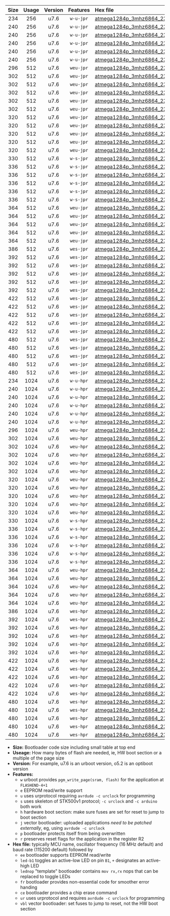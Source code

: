 |Size|Usage|Version|Features|Hex file|
|:-:|:-:|:-:|:-:|:--|
|234|256|u7.6|`w-u-jpr`|[atmega1284p_3mhz6864_230400bps_ur_vbl.hex](https://raw.githubusercontent.com/stefanrueger/urboot/main//atmega1284p_3mhz6864_230400bps_ur_vbl.hex)|
|240|256|u7.6|`w-u-jpr`|[atmega1284p_3mhz6864_230400bps_led+b5_ur_vbl.hex](https://raw.githubusercontent.com/stefanrueger/urboot/main//atmega1284p_3mhz6864_230400bps_led+b5_ur_vbl.hex)|
|240|256|u7.6|`w-u-jpr`|[atmega1284p_3mhz6864_230400bps_led+b7_ur_vbl.hex](https://raw.githubusercontent.com/stefanrueger/urboot/main//atmega1284p_3mhz6864_230400bps_led+b7_ur_vbl.hex)|
|240|256|u7.6|`w-u-jpr`|[atmega1284p_3mhz6864_230400bps_led+c7_ur_vbl.hex](https://raw.githubusercontent.com/stefanrueger/urboot/main//atmega1284p_3mhz6864_230400bps_led+c7_ur_vbl.hex)|
|240|256|u7.6|`w-u-jpr`|[atmega1284p_3mhz6864_230400bps_led+d7_ur_vbl.hex](https://raw.githubusercontent.com/stefanrueger/urboot/main//atmega1284p_3mhz6864_230400bps_led+d7_ur_vbl.hex)|
|240|256|u7.6|`w-u-jpr`|[atmega1284p_3mhz6864_230400bps_lednop_ur_vbl.hex](https://raw.githubusercontent.com/stefanrueger/urboot/main//atmega1284p_3mhz6864_230400bps_lednop_ur_vbl.hex)|
|296|512|u7.6|`weu-jpr`|[atmega1284p_3mhz6864_230400bps_ee_ur_vbl.hex](https://raw.githubusercontent.com/stefanrueger/urboot/main//atmega1284p_3mhz6864_230400bps_ee_ur_vbl.hex)|
|302|512|u7.6|`weu-jpr`|[atmega1284p_3mhz6864_230400bps_ee_led+b5_ur_vbl.hex](https://raw.githubusercontent.com/stefanrueger/urboot/main//atmega1284p_3mhz6864_230400bps_ee_led+b5_ur_vbl.hex)|
|302|512|u7.6|`weu-jpr`|[atmega1284p_3mhz6864_230400bps_ee_led+b7_ur_vbl.hex](https://raw.githubusercontent.com/stefanrueger/urboot/main//atmega1284p_3mhz6864_230400bps_ee_led+b7_ur_vbl.hex)|
|302|512|u7.6|`weu-jpr`|[atmega1284p_3mhz6864_230400bps_ee_led+c7_ur_vbl.hex](https://raw.githubusercontent.com/stefanrueger/urboot/main//atmega1284p_3mhz6864_230400bps_ee_led+c7_ur_vbl.hex)|
|302|512|u7.6|`weu-jpr`|[atmega1284p_3mhz6864_230400bps_ee_led+d7_ur_vbl.hex](https://raw.githubusercontent.com/stefanrueger/urboot/main//atmega1284p_3mhz6864_230400bps_ee_led+d7_ur_vbl.hex)|
|302|512|u7.6|`weu-jpr`|[atmega1284p_3mhz6864_230400bps_ee_lednop_ur_vbl.hex](https://raw.githubusercontent.com/stefanrueger/urboot/main//atmega1284p_3mhz6864_230400bps_ee_lednop_ur_vbl.hex)|
|320|512|u7.6|`weu-jpr`|[atmega1284p_3mhz6864_230400bps_ee_led+b5_fr_ur_vbl.hex](https://raw.githubusercontent.com/stefanrueger/urboot/main//atmega1284p_3mhz6864_230400bps_ee_led+b5_fr_ur_vbl.hex)|
|320|512|u7.6|`weu-jpr`|[atmega1284p_3mhz6864_230400bps_ee_led+b7_fr_ur_vbl.hex](https://raw.githubusercontent.com/stefanrueger/urboot/main//atmega1284p_3mhz6864_230400bps_ee_led+b7_fr_ur_vbl.hex)|
|320|512|u7.6|`weu-jpr`|[atmega1284p_3mhz6864_230400bps_ee_led+c7_fr_ur_vbl.hex](https://raw.githubusercontent.com/stefanrueger/urboot/main//atmega1284p_3mhz6864_230400bps_ee_led+c7_fr_ur_vbl.hex)|
|320|512|u7.6|`weu-jpr`|[atmega1284p_3mhz6864_230400bps_ee_led+d7_fr_ur_vbl.hex](https://raw.githubusercontent.com/stefanrueger/urboot/main//atmega1284p_3mhz6864_230400bps_ee_led+d7_fr_ur_vbl.hex)|
|320|512|u7.6|`weu-jpr`|[atmega1284p_3mhz6864_230400bps_ee_lednop_fr_ur_vbl.hex](https://raw.githubusercontent.com/stefanrueger/urboot/main//atmega1284p_3mhz6864_230400bps_ee_lednop_fr_ur_vbl.hex)|
|330|512|u7.6|`w-s-jpr`|[atmega1284p_3mhz6864_230400bps_vbl.hex](https://raw.githubusercontent.com/stefanrueger/urboot/main//atmega1284p_3mhz6864_230400bps_vbl.hex)|
|336|512|u7.6|`w-s-jpr`|[atmega1284p_3mhz6864_230400bps_led+b5_vbl.hex](https://raw.githubusercontent.com/stefanrueger/urboot/main//atmega1284p_3mhz6864_230400bps_led+b5_vbl.hex)|
|336|512|u7.6|`w-s-jpr`|[atmega1284p_3mhz6864_230400bps_led+b7_vbl.hex](https://raw.githubusercontent.com/stefanrueger/urboot/main//atmega1284p_3mhz6864_230400bps_led+b7_vbl.hex)|
|336|512|u7.6|`w-s-jpr`|[atmega1284p_3mhz6864_230400bps_led+c7_vbl.hex](https://raw.githubusercontent.com/stefanrueger/urboot/main//atmega1284p_3mhz6864_230400bps_led+c7_vbl.hex)|
|336|512|u7.6|`w-s-jpr`|[atmega1284p_3mhz6864_230400bps_led+d7_vbl.hex](https://raw.githubusercontent.com/stefanrueger/urboot/main//atmega1284p_3mhz6864_230400bps_led+d7_vbl.hex)|
|336|512|u7.6|`w-s-jpr`|[atmega1284p_3mhz6864_230400bps_lednop_vbl.hex](https://raw.githubusercontent.com/stefanrueger/urboot/main//atmega1284p_3mhz6864_230400bps_lednop_vbl.hex)|
|364|512|u7.6|`weu-jpr`|[atmega1284p_3mhz6864_230400bps_ee_led+b5_fr_ce_ur_vbl.hex](https://raw.githubusercontent.com/stefanrueger/urboot/main//atmega1284p_3mhz6864_230400bps_ee_led+b5_fr_ce_ur_vbl.hex)|
|364|512|u7.6|`weu-jpr`|[atmega1284p_3mhz6864_230400bps_ee_led+b7_fr_ce_ur_vbl.hex](https://raw.githubusercontent.com/stefanrueger/urboot/main//atmega1284p_3mhz6864_230400bps_ee_led+b7_fr_ce_ur_vbl.hex)|
|364|512|u7.6|`weu-jpr`|[atmega1284p_3mhz6864_230400bps_ee_led+c7_fr_ce_ur_vbl.hex](https://raw.githubusercontent.com/stefanrueger/urboot/main//atmega1284p_3mhz6864_230400bps_ee_led+c7_fr_ce_ur_vbl.hex)|
|364|512|u7.6|`weu-jpr`|[atmega1284p_3mhz6864_230400bps_ee_led+d7_fr_ce_ur_vbl.hex](https://raw.githubusercontent.com/stefanrueger/urboot/main//atmega1284p_3mhz6864_230400bps_ee_led+d7_fr_ce_ur_vbl.hex)|
|364|512|u7.6|`weu-jpr`|[atmega1284p_3mhz6864_230400bps_ee_lednop_fr_ce_ur_vbl.hex](https://raw.githubusercontent.com/stefanrueger/urboot/main//atmega1284p_3mhz6864_230400bps_ee_lednop_fr_ce_ur_vbl.hex)|
|386|512|u7.6|`wes-jpr`|[atmega1284p_3mhz6864_230400bps_ee_vbl.hex](https://raw.githubusercontent.com/stefanrueger/urboot/main//atmega1284p_3mhz6864_230400bps_ee_vbl.hex)|
|392|512|u7.6|`wes-jpr`|[atmega1284p_3mhz6864_230400bps_ee_led+b5_vbl.hex](https://raw.githubusercontent.com/stefanrueger/urboot/main//atmega1284p_3mhz6864_230400bps_ee_led+b5_vbl.hex)|
|392|512|u7.6|`wes-jpr`|[atmega1284p_3mhz6864_230400bps_ee_led+b7_vbl.hex](https://raw.githubusercontent.com/stefanrueger/urboot/main//atmega1284p_3mhz6864_230400bps_ee_led+b7_vbl.hex)|
|392|512|u7.6|`wes-jpr`|[atmega1284p_3mhz6864_230400bps_ee_led+c7_vbl.hex](https://raw.githubusercontent.com/stefanrueger/urboot/main//atmega1284p_3mhz6864_230400bps_ee_led+c7_vbl.hex)|
|392|512|u7.6|`wes-jpr`|[atmega1284p_3mhz6864_230400bps_ee_led+d7_vbl.hex](https://raw.githubusercontent.com/stefanrueger/urboot/main//atmega1284p_3mhz6864_230400bps_ee_led+d7_vbl.hex)|
|392|512|u7.6|`wes-jpr`|[atmega1284p_3mhz6864_230400bps_ee_lednop_vbl.hex](https://raw.githubusercontent.com/stefanrueger/urboot/main//atmega1284p_3mhz6864_230400bps_ee_lednop_vbl.hex)|
|422|512|u7.6|`wes-jpr`|[atmega1284p_3mhz6864_230400bps_ee_led+b5_fr_vbl.hex](https://raw.githubusercontent.com/stefanrueger/urboot/main//atmega1284p_3mhz6864_230400bps_ee_led+b5_fr_vbl.hex)|
|422|512|u7.6|`wes-jpr`|[atmega1284p_3mhz6864_230400bps_ee_led+b7_fr_vbl.hex](https://raw.githubusercontent.com/stefanrueger/urboot/main//atmega1284p_3mhz6864_230400bps_ee_led+b7_fr_vbl.hex)|
|422|512|u7.6|`wes-jpr`|[atmega1284p_3mhz6864_230400bps_ee_led+c7_fr_vbl.hex](https://raw.githubusercontent.com/stefanrueger/urboot/main//atmega1284p_3mhz6864_230400bps_ee_led+c7_fr_vbl.hex)|
|422|512|u7.6|`wes-jpr`|[atmega1284p_3mhz6864_230400bps_ee_led+d7_fr_vbl.hex](https://raw.githubusercontent.com/stefanrueger/urboot/main//atmega1284p_3mhz6864_230400bps_ee_led+d7_fr_vbl.hex)|
|422|512|u7.6|`wes-jpr`|[atmega1284p_3mhz6864_230400bps_ee_lednop_fr_vbl.hex](https://raw.githubusercontent.com/stefanrueger/urboot/main//atmega1284p_3mhz6864_230400bps_ee_lednop_fr_vbl.hex)|
|480|512|u7.6|`wes-jpr`|[atmega1284p_3mhz6864_230400bps_ee_led+b5_fr_ce_vbl.hex](https://raw.githubusercontent.com/stefanrueger/urboot/main//atmega1284p_3mhz6864_230400bps_ee_led+b5_fr_ce_vbl.hex)|
|480|512|u7.6|`wes-jpr`|[atmega1284p_3mhz6864_230400bps_ee_led+b7_fr_ce_vbl.hex](https://raw.githubusercontent.com/stefanrueger/urboot/main//atmega1284p_3mhz6864_230400bps_ee_led+b7_fr_ce_vbl.hex)|
|480|512|u7.6|`wes-jpr`|[atmega1284p_3mhz6864_230400bps_ee_led+c7_fr_ce_vbl.hex](https://raw.githubusercontent.com/stefanrueger/urboot/main//atmega1284p_3mhz6864_230400bps_ee_led+c7_fr_ce_vbl.hex)|
|480|512|u7.6|`wes-jpr`|[atmega1284p_3mhz6864_230400bps_ee_led+d7_fr_ce_vbl.hex](https://raw.githubusercontent.com/stefanrueger/urboot/main//atmega1284p_3mhz6864_230400bps_ee_led+d7_fr_ce_vbl.hex)|
|480|512|u7.6|`wes-jpr`|[atmega1284p_3mhz6864_230400bps_ee_lednop_fr_ce_vbl.hex](https://raw.githubusercontent.com/stefanrueger/urboot/main//atmega1284p_3mhz6864_230400bps_ee_lednop_fr_ce_vbl.hex)|
|234|1024|u7.6|`w-u-hpr`|[atmega1284p_3mhz6864_230400bps_ur.hex](https://raw.githubusercontent.com/stefanrueger/urboot/main//atmega1284p_3mhz6864_230400bps_ur.hex)|
|240|1024|u7.6|`w-u-hpr`|[atmega1284p_3mhz6864_230400bps_led+b5_ur.hex](https://raw.githubusercontent.com/stefanrueger/urboot/main//atmega1284p_3mhz6864_230400bps_led+b5_ur.hex)|
|240|1024|u7.6|`w-u-hpr`|[atmega1284p_3mhz6864_230400bps_led+b7_ur.hex](https://raw.githubusercontent.com/stefanrueger/urboot/main//atmega1284p_3mhz6864_230400bps_led+b7_ur.hex)|
|240|1024|u7.6|`w-u-hpr`|[atmega1284p_3mhz6864_230400bps_led+c7_ur.hex](https://raw.githubusercontent.com/stefanrueger/urboot/main//atmega1284p_3mhz6864_230400bps_led+c7_ur.hex)|
|240|1024|u7.6|`w-u-hpr`|[atmega1284p_3mhz6864_230400bps_led+d7_ur.hex](https://raw.githubusercontent.com/stefanrueger/urboot/main//atmega1284p_3mhz6864_230400bps_led+d7_ur.hex)|
|240|1024|u7.6|`w-u-hpr`|[atmega1284p_3mhz6864_230400bps_lednop_ur.hex](https://raw.githubusercontent.com/stefanrueger/urboot/main//atmega1284p_3mhz6864_230400bps_lednop_ur.hex)|
|296|1024|u7.6|`weu-hpr`|[atmega1284p_3mhz6864_230400bps_ee_ur.hex](https://raw.githubusercontent.com/stefanrueger/urboot/main//atmega1284p_3mhz6864_230400bps_ee_ur.hex)|
|302|1024|u7.6|`weu-hpr`|[atmega1284p_3mhz6864_230400bps_ee_led+b5_ur.hex](https://raw.githubusercontent.com/stefanrueger/urboot/main//atmega1284p_3mhz6864_230400bps_ee_led+b5_ur.hex)|
|302|1024|u7.6|`weu-hpr`|[atmega1284p_3mhz6864_230400bps_ee_led+b7_ur.hex](https://raw.githubusercontent.com/stefanrueger/urboot/main//atmega1284p_3mhz6864_230400bps_ee_led+b7_ur.hex)|
|302|1024|u7.6|`weu-hpr`|[atmega1284p_3mhz6864_230400bps_ee_led+c7_ur.hex](https://raw.githubusercontent.com/stefanrueger/urboot/main//atmega1284p_3mhz6864_230400bps_ee_led+c7_ur.hex)|
|302|1024|u7.6|`weu-hpr`|[atmega1284p_3mhz6864_230400bps_ee_led+d7_ur.hex](https://raw.githubusercontent.com/stefanrueger/urboot/main//atmega1284p_3mhz6864_230400bps_ee_led+d7_ur.hex)|
|302|1024|u7.6|`weu-hpr`|[atmega1284p_3mhz6864_230400bps_ee_lednop_ur.hex](https://raw.githubusercontent.com/stefanrueger/urboot/main//atmega1284p_3mhz6864_230400bps_ee_lednop_ur.hex)|
|320|1024|u7.6|`weu-hpr`|[atmega1284p_3mhz6864_230400bps_ee_led+b5_fr_ur.hex](https://raw.githubusercontent.com/stefanrueger/urboot/main//atmega1284p_3mhz6864_230400bps_ee_led+b5_fr_ur.hex)|
|320|1024|u7.6|`weu-hpr`|[atmega1284p_3mhz6864_230400bps_ee_led+b7_fr_ur.hex](https://raw.githubusercontent.com/stefanrueger/urboot/main//atmega1284p_3mhz6864_230400bps_ee_led+b7_fr_ur.hex)|
|320|1024|u7.6|`weu-hpr`|[atmega1284p_3mhz6864_230400bps_ee_led+c7_fr_ur.hex](https://raw.githubusercontent.com/stefanrueger/urboot/main//atmega1284p_3mhz6864_230400bps_ee_led+c7_fr_ur.hex)|
|320|1024|u7.6|`weu-hpr`|[atmega1284p_3mhz6864_230400bps_ee_led+d7_fr_ur.hex](https://raw.githubusercontent.com/stefanrueger/urboot/main//atmega1284p_3mhz6864_230400bps_ee_led+d7_fr_ur.hex)|
|320|1024|u7.6|`weu-hpr`|[atmega1284p_3mhz6864_230400bps_ee_lednop_fr_ur.hex](https://raw.githubusercontent.com/stefanrueger/urboot/main//atmega1284p_3mhz6864_230400bps_ee_lednop_fr_ur.hex)|
|330|1024|u7.6|`w-s-hpr`|[atmega1284p_3mhz6864_230400bps.hex](https://raw.githubusercontent.com/stefanrueger/urboot/main//atmega1284p_3mhz6864_230400bps.hex)|
|336|1024|u7.6|`w-s-hpr`|[atmega1284p_3mhz6864_230400bps_led+b5.hex](https://raw.githubusercontent.com/stefanrueger/urboot/main//atmega1284p_3mhz6864_230400bps_led+b5.hex)|
|336|1024|u7.6|`w-s-hpr`|[atmega1284p_3mhz6864_230400bps_led+b7.hex](https://raw.githubusercontent.com/stefanrueger/urboot/main//atmega1284p_3mhz6864_230400bps_led+b7.hex)|
|336|1024|u7.6|`w-s-hpr`|[atmega1284p_3mhz6864_230400bps_led+c7.hex](https://raw.githubusercontent.com/stefanrueger/urboot/main//atmega1284p_3mhz6864_230400bps_led+c7.hex)|
|336|1024|u7.6|`w-s-hpr`|[atmega1284p_3mhz6864_230400bps_led+d7.hex](https://raw.githubusercontent.com/stefanrueger/urboot/main//atmega1284p_3mhz6864_230400bps_led+d7.hex)|
|336|1024|u7.6|`w-s-hpr`|[atmega1284p_3mhz6864_230400bps_lednop.hex](https://raw.githubusercontent.com/stefanrueger/urboot/main//atmega1284p_3mhz6864_230400bps_lednop.hex)|
|364|1024|u7.6|`weu-hpr`|[atmega1284p_3mhz6864_230400bps_ee_led+b5_fr_ce_ur.hex](https://raw.githubusercontent.com/stefanrueger/urboot/main//atmega1284p_3mhz6864_230400bps_ee_led+b5_fr_ce_ur.hex)|
|364|1024|u7.6|`weu-hpr`|[atmega1284p_3mhz6864_230400bps_ee_led+b7_fr_ce_ur.hex](https://raw.githubusercontent.com/stefanrueger/urboot/main//atmega1284p_3mhz6864_230400bps_ee_led+b7_fr_ce_ur.hex)|
|364|1024|u7.6|`weu-hpr`|[atmega1284p_3mhz6864_230400bps_ee_led+c7_fr_ce_ur.hex](https://raw.githubusercontent.com/stefanrueger/urboot/main//atmega1284p_3mhz6864_230400bps_ee_led+c7_fr_ce_ur.hex)|
|364|1024|u7.6|`weu-hpr`|[atmega1284p_3mhz6864_230400bps_ee_led+d7_fr_ce_ur.hex](https://raw.githubusercontent.com/stefanrueger/urboot/main//atmega1284p_3mhz6864_230400bps_ee_led+d7_fr_ce_ur.hex)|
|364|1024|u7.6|`weu-hpr`|[atmega1284p_3mhz6864_230400bps_ee_lednop_fr_ce_ur.hex](https://raw.githubusercontent.com/stefanrueger/urboot/main//atmega1284p_3mhz6864_230400bps_ee_lednop_fr_ce_ur.hex)|
|386|1024|u7.6|`wes-hpr`|[atmega1284p_3mhz6864_230400bps_ee.hex](https://raw.githubusercontent.com/stefanrueger/urboot/main//atmega1284p_3mhz6864_230400bps_ee.hex)|
|392|1024|u7.6|`wes-hpr`|[atmega1284p_3mhz6864_230400bps_ee_led+b5.hex](https://raw.githubusercontent.com/stefanrueger/urboot/main//atmega1284p_3mhz6864_230400bps_ee_led+b5.hex)|
|392|1024|u7.6|`wes-hpr`|[atmega1284p_3mhz6864_230400bps_ee_led+b7.hex](https://raw.githubusercontent.com/stefanrueger/urboot/main//atmega1284p_3mhz6864_230400bps_ee_led+b7.hex)|
|392|1024|u7.6|`wes-hpr`|[atmega1284p_3mhz6864_230400bps_ee_led+c7.hex](https://raw.githubusercontent.com/stefanrueger/urboot/main//atmega1284p_3mhz6864_230400bps_ee_led+c7.hex)|
|392|1024|u7.6|`wes-hpr`|[atmega1284p_3mhz6864_230400bps_ee_led+d7.hex](https://raw.githubusercontent.com/stefanrueger/urboot/main//atmega1284p_3mhz6864_230400bps_ee_led+d7.hex)|
|392|1024|u7.6|`wes-hpr`|[atmega1284p_3mhz6864_230400bps_ee_lednop.hex](https://raw.githubusercontent.com/stefanrueger/urboot/main//atmega1284p_3mhz6864_230400bps_ee_lednop.hex)|
|422|1024|u7.6|`wes-hpr`|[atmega1284p_3mhz6864_230400bps_ee_led+b5_fr.hex](https://raw.githubusercontent.com/stefanrueger/urboot/main//atmega1284p_3mhz6864_230400bps_ee_led+b5_fr.hex)|
|422|1024|u7.6|`wes-hpr`|[atmega1284p_3mhz6864_230400bps_ee_led+b7_fr.hex](https://raw.githubusercontent.com/stefanrueger/urboot/main//atmega1284p_3mhz6864_230400bps_ee_led+b7_fr.hex)|
|422|1024|u7.6|`wes-hpr`|[atmega1284p_3mhz6864_230400bps_ee_led+c7_fr.hex](https://raw.githubusercontent.com/stefanrueger/urboot/main//atmega1284p_3mhz6864_230400bps_ee_led+c7_fr.hex)|
|422|1024|u7.6|`wes-hpr`|[atmega1284p_3mhz6864_230400bps_ee_led+d7_fr.hex](https://raw.githubusercontent.com/stefanrueger/urboot/main//atmega1284p_3mhz6864_230400bps_ee_led+d7_fr.hex)|
|422|1024|u7.6|`wes-hpr`|[atmega1284p_3mhz6864_230400bps_ee_lednop_fr.hex](https://raw.githubusercontent.com/stefanrueger/urboot/main//atmega1284p_3mhz6864_230400bps_ee_lednop_fr.hex)|
|480|1024|u7.6|`wes-hpr`|[atmega1284p_3mhz6864_230400bps_ee_led+b5_fr_ce.hex](https://raw.githubusercontent.com/stefanrueger/urboot/main//atmega1284p_3mhz6864_230400bps_ee_led+b5_fr_ce.hex)|
|480|1024|u7.6|`wes-hpr`|[atmega1284p_3mhz6864_230400bps_ee_led+b7_fr_ce.hex](https://raw.githubusercontent.com/stefanrueger/urboot/main//atmega1284p_3mhz6864_230400bps_ee_led+b7_fr_ce.hex)|
|480|1024|u7.6|`wes-hpr`|[atmega1284p_3mhz6864_230400bps_ee_led+c7_fr_ce.hex](https://raw.githubusercontent.com/stefanrueger/urboot/main//atmega1284p_3mhz6864_230400bps_ee_led+c7_fr_ce.hex)|
|480|1024|u7.6|`wes-hpr`|[atmega1284p_3mhz6864_230400bps_ee_led+d7_fr_ce.hex](https://raw.githubusercontent.com/stefanrueger/urboot/main//atmega1284p_3mhz6864_230400bps_ee_led+d7_fr_ce.hex)|
|480|1024|u7.6|`wes-hpr`|[atmega1284p_3mhz6864_230400bps_ee_lednop_fr_ce.hex](https://raw.githubusercontent.com/stefanrueger/urboot/main//atmega1284p_3mhz6864_230400bps_ee_lednop_fr_ce.hex)|

- **Size:** Bootloader code size including small table at top end
- **Useage:** How many bytes of flash are needed, ie, HW boot section or a multiple of the page size
- **Version:** For example, u7.6 is an urboot version, o5.2 is an optiboot version
- **Features:**
  + `w` urboot provides `pgm_write_page(sram, flash)` for the application at `FLASHEND-4+1`
  + `e` EEPROM read/write support
  + `u` uses urprotocol requiring `avrdude -c urclock` for programming
  + `s` uses skeleton of STK500v1 protocol; `-c urclock` and `-c arduino` both work
  + `h` hardware boot section: make sure fuses are set for reset to jump to boot section
  + `j` vector bootloader: uploaded applications *need to be patched externally*, eg, using `avrdude -c urclock`
  + `p` bootloader protects itself from being overwritten
  + `r` preserves reset flags for the application in the register R2
- **Hex file:** typically MCU name, oscillator frequency (16 MHz default) and baud rate (115200 default) followed by
  + `ee` bootloader supports EEPROM read/write
  + `led-b1` toggles an active-low LED on pin `B1`, `+` designates an active-high LED
  + `lednop` "template" bootloader contains `mov rx,rx` nops that can be replaced to toggle LEDs
  + `fr` bootloader provides non-essential code for smoother error handing
  + `ce` bootloader provides a chip erase command
  + `ur` uses urprotocol and requires `avrdude -c urclock` for programming
  + `vbl` vector bootloader: set fuses to jump to reset, not the HW boot section
